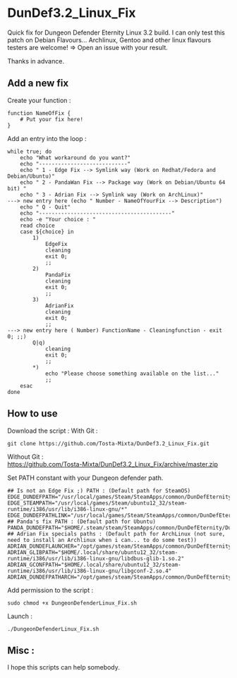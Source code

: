 DunDef3.2_Linux_Fix
===================
Quick fix for Dungeon Defender Eternity Linux 3.2 build. I can only test this patch on Debian Flavours... 
Archlinux, Gentoo and other linux flavours testers are welcome! => Open an issue with your result.

Thanks in advance.

## Add a new fix 
Create your function :
```shell
function NameOfFix {
    # Put your fix here!
}
```

Add an entry into the loop :
```shell
while true; do
    echo "What workaround do you want?"
    echo "----------------------------"
    echo " 1 - Edge Fix --> Symlink way (Work on Redhat/Fedora and Debian/Ubuntu)"
    echo " 2 - PandaWan Fix --> Package way (Work on Debian/Ubuntu 64 bit) "
    echo " 3 - Adrian Fix --> Symlink way (Work on ArchLinux)"
---> new entry here (echo " Number - NameOfYourFix --> Description")
    echo " Q - Quit"
    echo "------------------------------------------"
    echo -e "Your choice : "
    read choice
    case ${choice} in
        1)
            EdgeFix
            cleaning
            exit 0;
            ;;
        2)
            PandaFix
            cleaning
            exit 0;
            ;;
        3)
            AdrianFix
            cleaning
            exit 0;
            ;;
---> new entry here ( Number) FunctionName - Cleaningfunction - exit 0; ;;)
        Q|q)
            cleaning
            exit 0;
            ;;
        *)
            echo "Please choose something available on the list..."
            ;;
    esac
done
```

## How to use
Download the script :
With Git :
```
git clone https://github.com/Tosta-Mixta/DunDef3.2_Linux_Fix.git
```
Without Git : <br />
https://github.com/Tosta-Mixta/DunDef3.2_Linux_Fix/archive/master.zip

Set PATH constant with your Dungeon defender path.
```shell
## Is not an Edge Fix ;) PATH : (Default path for SteamOS)
EDGE_DUNDEFPATH="/usr/local/games/Steam/SteamApps/common/DunDefEternity/DunDefEternityLauncher"
EDGE_STEAMPATH="/usr/local/games/Steam/ubuntu12_32/steam-runtime/i386/usr/lib/i386-linux-gnu/*"
EDGE_DUNDEFPATHLINK="/usr/local/games/Steam/SteamApps/common/DunDefEternity/DunDefEternity/Binaries/Linux/"
## Panda's fix PATH : (Default path for Ubuntu)
PANDA_DUNDEFPATH="$HOME/.steam/steam/SteamApps/common/DunDefEternity/DunDefEternityLauncher"
## Adrian Fix specials paths : (Default path for ArchLinux (not sure, need to install an Archlinux when i can... to do some test))
ADRIAN_DUNDEFLAUNCHER="/opt/games/steam/SteamApps/common/DunDefEternity/DunDefEternityLauncher"
ADRIAN_GLIBPATH="$HOME/.local/share/ubuntu12_32/steam-runtime/i386/usr/lib/i386-linux-gnu/libdbus-glib-1.so.2"
ADRIAN_GCONFPATH="$HOME/.local/share/ubuntu12_32/steam-runtime/i386/usr/lib/i386-linux-gnu/libgconf-2.so.4"
ADRIAN_DUNDEFPATHARCH="/opt/games/steam/SteamApps/common/DunDefEternity/DunDefEternity/Binaries/Linux"
```

Add permission to the script :
```shell
sudo chmod +x DungeonDefenderLinux_Fix.sh
```

Launch :
```shell
./DungeonDefenderLinux_Fix.sh
```

## Misc :
I hope this scripts can help somebody.
